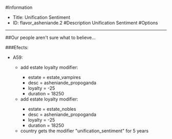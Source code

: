 #Information
 - Title: Unification Sentiment
 - ID: flavor_asheniande.2
#Description
Unification Sentiment
#Options

___
##Our people aren't sure what to believe...

###Efects:<ul><li>A59:</li><ul><li>add estate loyalty modifier:</li><ul><li>estate = estate_vampires</li><li>desc = asheniande_propoganda</li><li>loyalty = -25</li><li>duration = 18250</li></ul><li>add estate loyalty modifier:</li><ul><li>estate = estate_nobles</li><li>desc = asheniande_propoganda</li><li>loyalty = -25</li><li>duration = 18250</li></ul><li>country gets the modifier "unification_sentiment" for 5 years</li></ul></ul>

